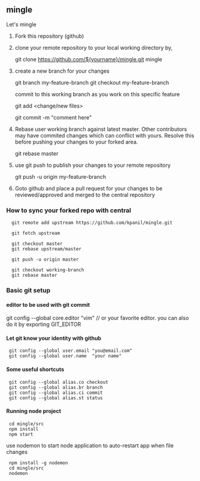 ## mingle

Let's mingle

1. Fork this repository (github)

2. clone your remote repository to your local working directory by,

   git clone https://github.com/${yourname}/mingle.git mingle

3. create a new branch for your changes

   git branch my-feature-branch
   git checkout my-feature-branch 

   commit to this working branch as you work on this specific feature

   git add <change/new files>

   git commit -m "comment here"

4. Rebase user working branch against latest master. Other contributors may have commited changes which can conflict with yours.
   Resolve this before pushing your changes to your forked area.

    git rebase master

5. use git push to publish your changes to your remote repository

   git push -u origin my-feature-branch

6. Goto github and place a pull request for your changes to be reviewed/approved and merged to the central repository

### How to sync your forked repo with central
 
```
  git remote add upstream https://github.com/kpanil/mingle.git

  git fetch upstream
  
  git checkout master
  git rebase upstream/master

  git push -u origin master

  git checkout working-branch
  git rebase master
```
### Basic git setup
 
#### editor to be used with git commit

 git config --global core.editor "vim" // or your favorite editor. you can also do it by exporting GIT_EDITOR

#### Let git know your identity with github
 
```
 git config --global user.email "you@email.com"
 git config --global user.name  "your name"
```
#### Some useful shortcuts

```
 git config --global alias.co checkout
 git config --global alias.br branch
 git config --global alias.ci commit
 git config --global alias.st status
```

#### Running node project

```
 cd mingle/src
 npm install
 npm start
```
 
 use nodemon to start node application to auto-restart app when file changes
 
```
 npm install -g nodemon
 cd mingle/src
 nodemon
```
